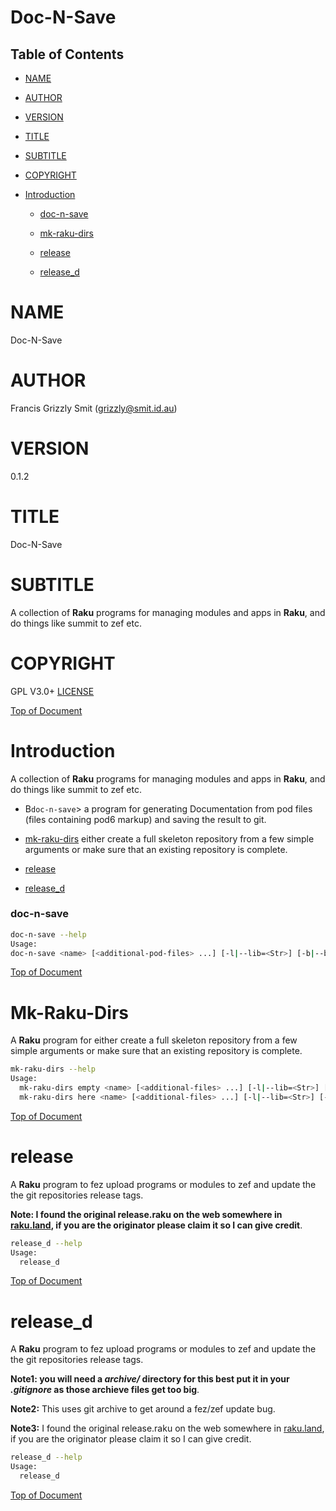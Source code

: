 Doc-N-Save 
===========

Table of Contents
-----------------

  * [NAME](#name)

  * [AUTHOR](#author)

  * [VERSION](#version)

  * [TITLE](#title)

  * [SUBTITLE](#subtitle)

  * [COPYRIGHT](#copyright)

  * [Introduction](#introduction)

    * [doc-n-save](#doc-n-save-1)

    * [mk-raku-dirs](https://github.com/grizzlysmit/App-Doc-N-Save/blob/main/docs/mk-raku-dirs.md)

    * [release](https://github.com/grizzlysmit/App-Doc-N-Save/blob/main/docs/release.md)

    * [release_d](https://github.com/grizzlysmit/App-Doc-N-Save/blob/main/docs/release_d.md)

NAME
====

Doc-N-Save 

AUTHOR
======

Francis Grizzly Smit (grizzly@smit.id.au)

VERSION
=======

0.1.2

TITLE
=====

Doc-N-Save

SUBTITLE
========

A collection of **Raku** programs for managing modules and apps in **Raku**, and do things like summit to zef etc.

COPYRIGHT
=========

GPL V3.0+ [LICENSE](https://github.com/grizzlysmit/App-Doc-N-Save/blob/main/LICENSE)

[Top of Document](#table-of-contents)

Introduction
============

A collection of **Raku** programs for managing modules and apps in **Raku**, and do things like summit to zef etc. 

  * B`doc-n-save`> a program for generating Documentation from pod files (files containing pod6 markup) and saving the result to git.

  * [mk-raku-dirs](/docs/mk-raku-dirs.md) either create a full skeleton repository from a few simple arguments or make sure that an existing repository is complete. 

  * [release](/docs/release.md)

  * [release_d](/docs/release_d.md)

### doc-n-save 

```bash
doc-n-save --help
Usage:
doc-n-save <name> [<additional-pod-files> ...] [-l|--lib=<Str>] [-b|--bin=<Str>] [-e|--exts=<Str>] [-d|--docs=<Str>] [-m|--markdown-path=<Str>] [-o|--only-app] [--separate-markdown-files] [-c|--comment=<Str>]
```

[Top of Document](#table-of-contents)

Mk-Raku-Dirs 
=============

A **Raku** program for either create a full skeleton repository from a few simple arguments or make sure that an existing repository is complete. 

```bash
mk-raku-dirs --help
Usage:
  mk-raku-dirs empty <name> [<additional-files> ...] [-l|--lib=<Str>] [-b|--bin=<Str>] [-d|--docs=<Str>] [-T|--tags=<Str>] [-p|--depends=<Str>] [-t|--test=<Str>] [--test-depends=<Str>] [--git-dir=<Str>] [-m|--markdown-path=<Str>] [-c|--comment|--git-comment=<Str>] [-a|--application|--app] [-o|--only-app] [-D|--description=<Str>] [--git-url=<Str>] [-u|--git-user=<Str>] [-e|--email=<Str>] [-U|--git-username=<Str>] [--zef-auth=<Str>]
  mk-raku-dirs here <name> [<additional-files> ...] [-l|--lib=<Str>] [-b|--bin=<Str>] [-d|--docs=<Str>] [-T|--tags=<Str>] [-p|--depends=<Str>] [-t|--test=<Str>] [--test-depends=<Str>] [--git-dir=<Str>] [-m|--markdown-path=<Str>] [-c|--comment|--git-comment=<Str>] [-a|--application|--app] [-o|--only-app] [-D|--description=<Str>] [-u|--git-user=<Str>] [-e|--email=<Str>] [-U|--git-username=<Str>] [--zef-auth=<Str>]
```

[Top of Document](#table-of-contents)

release
=======

A **Raku** program to fez upload programs or modules to zef and update the the git repositories release tags. 

**Note: I found the original release.raku on the web somewhere in [raku.land](https://raku.land/), if you are the originator please claim it so I can give credit**.

```bash
release_d --help
Usage:
  release_d
```

[Top of Document](#table-of-contents)

release_d 
==========

A **Raku** program to fez upload programs or modules to zef and update the the git repositories release tags. 

**Note1: you will need a *archive/* directory for this best put it in your *.gitignore* as those archieve files get too big**.

**Note2:** This uses git archive to get around a fez/zef update bug.

**Note3:** I found the original release.raku on the web somewhere in [raku.land](https://raku.land/), if you are the originator please claim it so I can give credit.

```bash
release_d --help
Usage:
  release_d
```

[Top of Document](#table-of-contents)

